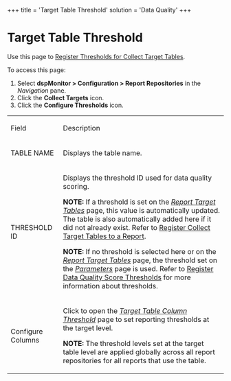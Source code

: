 +++
title = 'Target Table Threshold'
solution = 'Data Quality'
+++

# Target Table Threshold

<div class="use">

Use this page to [Register Thresholds for Collect Target
Tables](../Use_Cases/Register_Thresholds_for_Collect_Target_Tables.htm).

</div>

To access this page:

1.  Select **dspMonitor \> Configuration \> Report Repositories** in the
    *Navigation* pane.
2.  Click the **Collect Targets** icon.
3.  Click the **Configure Thresholds** icon.

<table>
<tbody>
<tr class="odd">
<td><p>Field</p></td>
<td><p>Description</p></td>
</tr>
<tr class="even">
<td><p>TABLE NAME</p></td>
<td><p>Displays the table name.</p></td>
</tr>
<tr class="odd">
<td><p>THRESHOLD ID</p></td>
<td><p>Displays the threshold ID used for data quality scoring.</p>
<p><strong>NOTE:</strong> If a threshold is set on the <em><a href="Report_Target_Tables%20H.htm">Report Target Tables</a></em> page, this value is automatically updated. The table is also automatically added here if it did not already exist. Refer to <a href="../Use_Cases/Register_Collect_Target_Tables_to_a_Report.htm">Register Collect Target Tables to a Report</a>.</p>
<p><strong>NOTE:</strong> If no threshold is selected here or on the <em><a href="Report_Target_Tables%20H.htm">Report Target Tables</a></em> page, the threshold set on the <em><a href="Parameters.htm">Parameters</a></em> page is used. Refer to <a href="../Use_Cases/Populate_Configuration_Tables.htm#Register_Data_Quality_Score_Thresholds">Register Data Quality Score Thresholds</a> for more information about thresholds.</p></td>
</tr>
<tr class="even">
<td><p>Configure Columns</p></td>
<td><p>Click to open the <em><a href="Target_Table_Column_Threshold.htm">Target Table Column Threshold</a></em> page to set reporting thresholds at the target level.</p>
<p><strong>NOTE:</strong> The threshold levels set at the target table level are applied globally across all report repositories for all reports that use the table.</p></td>
</tr>
</tbody>
</table>
